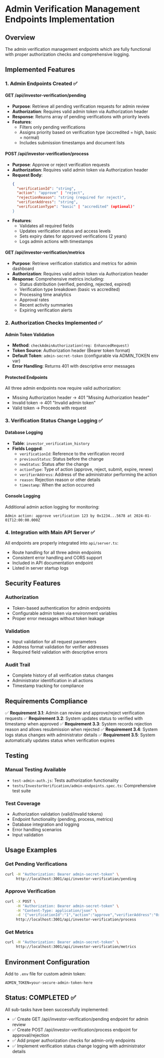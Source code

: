 # Admin Verification Management Endpoints Implementation

## Overview
The admin verification management endpoints which are fully functional with proper authorization checks and comprehensive logging.

## Implemented Features

### 1. Admin Endpoints Created ✅

#### GET /api/investor-verification/pending
- **Purpose**: Retrieve all pending verification requests for admin review
- **Authorization**: Requires valid admin token via Authorization header
- **Response**: Returns array of pending verifications with priority levels
- **Features**:
  - Filters only pending verifications
  - Assigns priority based on verification type (accredited = high, basic = normal)
  - Includes submission timestamps and document lists

#### POST /api/investor-verification/process
- **Purpose**: Approve or reject verification requests
- **Authorization**: Requires valid admin token via Authorization header
- **Request Body**:
  ```json
  {
    "verificationId": "string",
    "action": "approve" | "reject",
    "rejectionReason": "string (required for reject)",
    "verifierAddress": "string",
    "verificationType": "basic" | "accredited" (optional)"
  }
  ```
- **Features**:
  - Validates all required fields
  - Updates verification status and access levels
  - Sets expiry dates for approved verifications (2 years)
  - Logs admin actions with timestamps

#### GET /api/investor-verification/metrics
- **Purpose**: Retrieve verification statistics and metrics for admin dashboard
- **Authorization**: Requires valid admin token via Authorization header
- **Response**: Comprehensive metrics including:
  - Status distribution (verified, pending, rejected, expired)
  - Verification type breakdown (basic vs accredited)
  - Processing time analytics
  - Approval rates
  - Recent activity summaries
  - Expiring verification alerts

### 2. Authorization Checks Implemented ✅

#### Admin Token Validation
- **Method**: `checkAdminAuthorization(req: EnhancedRequest)`
- **Token Source**: Authorization header (Bearer token format)
- **Default Token**: `admin-secret-token` (configurable via ADMIN_TOKEN env var)
- **Error Handling**: Returns 401 with descriptive error messages

#### Protected Endpoints
All three admin endpoints now require valid authorization:
- Missing Authorization header → 401 "Missing Authorization header"
- Invalid token → 401 "Invalid admin token"
- Valid token → Proceeds with request

### 3. Verification Status Change Logging ✅

#### Database Logging
- **Table**: `investor_verification_history`
- **Fields Logged**:
  - `verificationId`: Reference to the verification record
  - `previousStatus`: Status before the change
  - `newStatus`: Status after the change
  - `actionType`: Type of action (approve, reject, submit, expire, renew)
  - `verifierAddress`: Address of the administrator performing the action
  - `reason`: Rejection reason or other details
  - `timestamp`: When the action occurred

#### Console Logging
Additional admin action logging for monitoring:
```
Admin action: approve verification 123 by 0x1234...5678 at 2024-01-01T12:00:00.000Z
```

### 4. Integration with Main API Server ✅

All endpoints are properly integrated into `api/server.ts`:
- Route handling for all three admin endpoints
- Consistent error handling and CORS support
- Included in API documentation endpoint
- Listed in server startup logs

## Security Features

### Authorization
- Token-based authentication for admin endpoints
- Configurable admin token via environment variables
- Proper error messages without token leakage

### Validation
- Input validation for all request parameters
- Address format validation for verifier addresses
- Required field validation with descriptive errors

### Audit Trail
- Complete history of all verification status changes
- Administrator identification in all actions
- Timestamp tracking for compliance

## Requirements Compliance

✅ **Requirement 3.1**: Admin can review and approve/reject verification requests
✅ **Requirement 3.2**: System updates status to verified with timestamp when approved
✅ **Requirement 3.3**: System records rejection reason and allows resubmission when rejected
✅ **Requirement 3.4**: System logs status changes with administrator details
✅ **Requirement 3.5**: System automatically updates status when verification expires

## Testing

### Manual Testing Available
- `test-admin-auth.js`: Tests authorization functionality
- `tests/InvestorVerification/admin-endpoints.spec.ts`: Comprehensive test suite

### Test Coverage
- Authorization validation (valid/invalid tokens)
- Endpoint functionality (pending, process, metrics)
- Database integration and logging
- Error handling scenarios
- Input validation

## Usage Examples

### Get Pending Verifications
```bash
curl -H "Authorization: Bearer admin-secret-token" \
     http://localhost:3001/api/investor-verification/pending
```

### Approve Verification
```bash
curl -X POST \
     -H "Authorization: Bearer admin-secret-token" \
     -H "Content-Type: application/json" \
     -d '{"verificationId":"1","action":"approve","verifierAddress":"0x1234...5678"}' \
     http://localhost:3001/api/investor-verification/process
```

### Get Metrics
```bash
curl -H "Authorization: Bearer admin-secret-token" \
     http://localhost:3001/api/investor-verification/metrics
```

## Environment Configuration

Add to `.env` file for custom admin token:
```
ADMIN_TOKEN=your-secure-admin-token-here
```

## Status: COMPLETED ✅

All sub-tasks have been successfully implemented:
- ✅ Create GET /api/investor-verification/pending endpoint for admin review
- ✅ Create POST /api/investor-verification/process endpoint for approval/rejection
- ✅ Add proper authorization checks for admin-only endpoints
- ✅ Implement verification status change logging with administrator details
